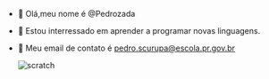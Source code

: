 - 👋 Olá,meu nome é @Pedrozada
- 👀 Estou interressado em aprender a programar novas linguagens. 
- 🌱 Meu email de contato é pedro.scurupa@escola.pr.gov.br

     ![scratch](https://img.shields.io/badge/scratch-4097FF)
